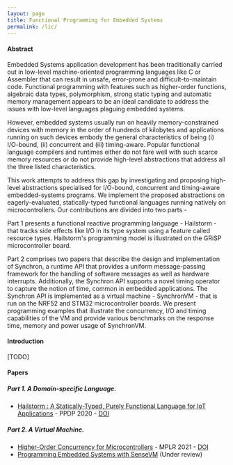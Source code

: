 ```yaml
---
layout: page
title: Functional Programming for Embedded Systems
permalink: /lic/
---
```



#### Abstract

Embedded Systems application development has been traditionally carried out in low-level machine-oriented programming languages like C or Assembler that can result in unsafe, error-prone and difficult-to-maintain code. Functional programming with features such as higher-order functions, algebraic data types, polymorphism, strong static typing and automatic memory management appears to be an ideal candidate to address the issues with low-level languages plaguing embedded systems.

However, embedded systems usually run on heavily memory-constrained devices with memory in the order of hundreds of kilobytes and applications running on such devices embody the general characteristics of being (i) I/O-bound, (ii) concurrent and (iii) timing-aware. Popular functional language compilers and runtimes either do not fare well with such scarce memory resources or do not provide high-level abstractions that address all the three listed characteristics.

This work attempts to address this gap by investigating and proposing high-level abstractions specialised for I/O-bound, concurrent and timing-aware embedded-systems programs. We implement the proposed abstractions on eagerly-evaluated, statically-typed functional languages running natively on microcontrollers. Our contributions are divided into two parts -

Part 1 presents a functional reactive programming language - Hailstorm - that tracks side effects like I/O in its type system using a feature called resource types. Hailstorm's programming model is illustrated on the GRiSP microcontroller board.

Part 2 comprises two papers that describe the design and implementation of Synchron, a runtime API that provides a uniform message-passing framework for the handling of software messages as well as hardware interrupts. Additionally, the Synchron API supports a novel timing operator to capture the notion of time, common in embedded applications. The Synchron API is implemented as a virtual machine - SynchronVM - that is run on the NRF52 and STM32 microcontroller boards. We present programming examples that illustrate the concurrency, I/O and timing capabilities of the VM and provide various benchmarks on the response time, memory and power usage of SynchronVM.

#### Introduction

[TODO]

#### Papers

##### Part 1. A Domain-specific Language.

- [Hailstorm : A Statically-Typed, Purely Functional Language for IoT Applications](https://abhiroop.github.io/pubs/hailstorm/) - PPDP 2020 - [DOI](https://dl.acm.org/doi/10.1145/3414080.3414092)

##### Part 2. A Virtual Machine.

- [Higher-Order Concurrency for Microcontrollers](https://abhiroop.github.io/pubs/sensevm_mplr) - MPLR 2021 - [DOI](https://dl.acm.org/doi/10.1145/3475738.3480716)
- [Programming Embedded Systems with SenseVM](https://raw.githubusercontent.com/Abhiroop/Abhiroop.github.io/master/pubs/SenseVM_ECOOP.pdf) (Under review)

